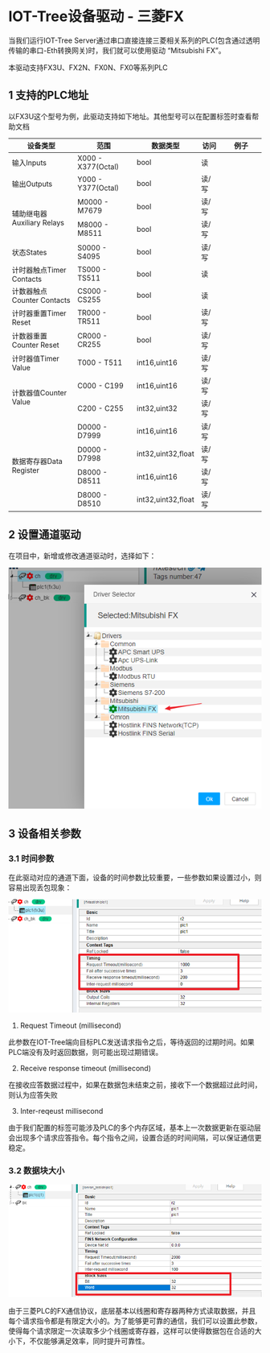 IOT-Tree设备驱动 - 三菱FX
==



当我们运行IOT-Tree Server通过串口直接连接三菱相关系列的PLC(包含通过透明传输的串口-Eth转换网关)时，我们就可以使用驱动
“Mitsubishi FX”。

本驱动支持FX3U、FX2N、FX0N、FX0等系列PLC

## 1 支持的PLC地址

以FX3U这个型号为例，此驱动支持如下地址。其他型号可以在配置标签时查看帮助文档

<table class="layui-table">
  <colgroup>
    <col width="150">
    <col width="150">
    <col>
  </colgroup>
  <thead>
    <tr>
      <th width="30%">设备类型</th>
      <th width="25%">范围</th>
      <th width="15%">数据类型</th>
      <th width="10%">访问</th>
      <th width="20%">例子</th>
    </tr> 
  </thead>
  <tbody>
    <tr>
      <td rowspan="1">输入Inputs</td>
      <td>X000 - X377(Octal)</td>
      <td>bool</td>
      <td>读</td>
      <td></td>
    </tr>
    <tr>
      <td rowspan="1">输出Outputs</td>
      <td>Y000 - Y377(Octal)</td>
      <td>bool</td>
      <td>读/写</td>
      <td></td>
    </tr>
    <tr>
      <td rowspan="2">辅助继电器Auxiliary Relays</td>
      <td>M0000 - M7679</td>
      <td>bool</td>
      <td>读/写</td>
      <td></td>
    </tr>
    <tr>
      <td>M8000 - M8511</td>
      <td>bool</td>
      <td>读/写</td>
      <td></td>
    </tr>
    <tr>
      <td rowspan="1">状态States</td>
      <td>S0000 - S4095</td>
      <td>bool</td>
      <td>读/写</td>
      <td></td>
    </tr>
    <tr>
      <td rowspan="1">计时器触点Timer Contacts</td>
      <td>TS000 - TS511</td>
      <td>bool</td>
      <td>读</td>
      <td></td>
    </tr>
    <tr>
      <td rowspan="1">计数器触点Counter Contacts</td>
      <td>CS000 - CS255</td>
      <td>bool</td>
      <td>读</td>
      <td></td>
    </tr>
    <tr>
      <td rowspan="1">计时器重置Timer Reset</td>
      <td>TR000 - TR511</td>
      <td>bool</td>
      <td>读/写</td>
      <td></td>
    </tr>
    <tr>
      <td rowspan="1">计数器重置Counter Reset</td>
      <td>CR000 - CR255</td>
      <td>bool</td>
      <td>读/写</td>
      <td></td>
    </tr>
    <tr>
      <td rowspan="1">计时器值Timer Value</td>
      <td>T000 - T511</td>
      <td>int16,uint16</td>
      <td>读/写</td>
      <td></td>
    </tr>
    <tr>
      <td rowspan="2">计数器值Counter Value</td>
      <td>C000 - C199</td>
      <td>int16,uint16</td>
      <td>读/写</td>
      <td></td>
    </tr>
    <tr>
      <td>C200 - C255</td>
      <td>int32,uint32</td>
      <td>读/写</td>
      <td></td>
    </tr>
    <tr>
      <td rowspan="4">数据寄存器Data Register</td>
      <td>D0000 - D7999</td>
      <td>int16,uint16</td>
      <td>读/写</td>
      <td></td>
    </tr>
    <tr>
      <td>D0000 - D7998</td>
      <td>int32,uint32,float</td>
      <td>读/写</td>
      <td></td>
    </tr>
    <tr>
      <td>D8000 - D8511</td>
      <td>int16,uint16</td>
      <td>读/写</td>
      <td></td>
    </tr>
    <tr>
      <td>D8000 - D8510</td>
      <td>int32,uint32,float</td>
      <td>读/写</td>
      <td></td>
    </tr>
  </tbody>
</table>

## 2 设置通道驱动

在项目中，新增或修改通道驱动时，选择如下：

<img src="../img/dev/d030.png">

## 3 设备相关参数

### 3.1 时间参数

在此驱动对应的通道下面，设备的时间参数比较重要，一些参数如果设置过小，则容易出现丢包现象：

<img src="../img/dev/d031.png">

1) Request Timeout (millisecond)

此参数在IOT-Tree端向目标PLC发送请求指令之后，等待返回的过期时间。如果PLC端没有及时返回数据，则可能出现过期错误。

2) Receive response timeout (millisecond)

在接收应答数据过程中，如果在数据包未结束之前，接收下一个数据超过此时间，则认为应答失败

3) Inter-reqeust millisecond

由于我们配置的标签可能涉及PLC的多个内存区域，基本上一次数据更新在驱动层会出现多个请求应答指令。每个指令之间，设置合适的时间间隔，可以保证通信更稳定。

### 3.2 数据块大小

<img src="../img/dev/d029.png">

由于三菱PLC的FX通信协议，底层基本以线圈和寄存器两种方式读取数据，并且每个请求指令都是有限定大小的。为了能够更可靠的通信，我们可以设置此参数，使得每个请求限定一次读取多少个线圈或寄存器，这样可以使得数据包在合适的大小下，不仅能够满足效率，同时提升可靠性。





